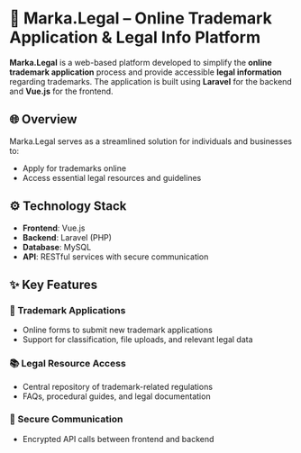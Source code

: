 # 📝 Marka.Legal – Online Trademark Application & Legal Info Platform

**Marka.Legal** is a web-based platform developed to simplify the **online trademark application** process and provide accessible **legal information** regarding trademarks. The application is built using **Laravel** for the backend and **Vue.js** for the frontend.

## 🌐 Overview

Marka.Legal serves as a streamlined solution for individuals and businesses to:
- Apply for trademarks online
- Access essential legal resources and guidelines

## ⚙️ Technology Stack

- **Frontend**: Vue.js
- **Backend**: Laravel (PHP)
- **Database**: MySQL
- **API**: RESTful services with secure communication

## ✨ Key Features

### 📝 Trademark Applications
- Online forms to submit new trademark applications
- Support for classification, file uploads, and relevant legal data

### 📚 Legal Resource Access
- Central repository of trademark-related regulations
- FAQs, procedural guides, and legal documentation

### 🔐 Secure Communication
- Encrypted API calls between frontend and backend
